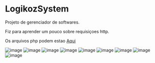 # LogikozSystem

Projeto de gerenciador de softwares. <br>

Fiz para aprender um pouco sobre requisiçoes http.<br>

Os arquivos php podem estao [Aqui](https://github.com/Logikoz/LogikozSystem/tree/master/php)

![image](https://user-images.githubusercontent.com/37851168/64129704-63c86c80-cd83-11e9-82c4-f4b31db62602.png)
![image](https://user-images.githubusercontent.com/37851168/64129714-7347b580-cd83-11e9-8d21-c474850ae5db.png)
![image](https://user-images.githubusercontent.com/37851168/64129837-41831e80-cd84-11e9-85c9-287d4dd850d9.png)
![image](https://user-images.githubusercontent.com/37851168/64129927-ca01bf00-cd84-11e9-83d3-9d9117c88284.png)
![image](https://user-images.githubusercontent.com/37851168/64129949-f4537c80-cd84-11e9-807c-b412dbd683af.png)
![image](https://user-images.githubusercontent.com/37851168/64129958-fc132100-cd84-11e9-881c-6a037e336d53.png)
![image](https://user-images.githubusercontent.com/37851168/64129976-08977980-cd85-11e9-929d-e308f72c16dc.png)
![image](https://user-images.githubusercontent.com/37851168/64130005-2b299280-cd85-11e9-90f0-f633853167d0.png)
![image](https://user-images.githubusercontent.com/37851168/64130012-32e93700-cd85-11e9-9af6-668c1b5e3cde.png)
